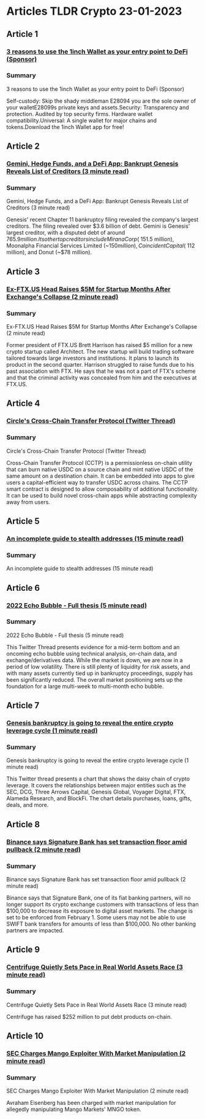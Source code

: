 # Articles TLDR Crypto 23-01-2023

## Article 1
### [3 reasons to use the 1inch Wallet as your entry point to DeFi (Sponsor)](https://tldr.tech)
### Summary 
 3 reasons to use the 1inch Wallet as your entry point to DeFi (Sponsor)

Self-custody: Skip the shady middleman E28094 you are the sole owner of your walletE28099s private keys and assets.Security: Transparency and protection. Audited by top security firms. Hardware wallet compatibility.Universal: A single wallet for major chains and tokens.Download the 1inch Wallet app for free!

## Article 2
### [Gemini, Hedge Funds, and a DeFi App: Bankrupt Genesis Reveals List of Creditors (3 minute read)](https://tldr.tech)
### Summary 
 Gemini, Hedge Funds, and a DeFi App: Bankrupt Genesis Reveals List of Creditors (3 minute read)

Genesis' recent Chapter 11 bankruptcy filing revealed the company's largest creditors. The filing revealed over $3.6 billion of debt. Gemini is Genesis' largest creditor, with a disputed debt of around $765.9 million. Its other top creditors include Mirana Corp (~$151.5 million), Moonalpha Financial Services Limited (~$150 million), Coincident Capital (~$112 million), and Donut (~$78 million).

## Article 3
### [Ex-FTX.US Head Raises $5M for Startup Months After Exchange's Collapse (2 minute read)](https://tldr.tech)
### Summary 
 Ex-FTX.US Head Raises $5M for Startup Months After Exchange's Collapse (2 minute read)

Former president of FTX.US Brett Harrison has raised $5 million for a new crypto startup called Architect. The new startup will build trading software tailored towards large investors and institutions. It plans to launch its product in the second quarter. Harrison struggled to raise funds due to his past association with FTX. He says that he was not a part of FTX's scheme and that the criminal activity was concealed from him and the executives at FTX.US.

## Article 4
### [Circle's Cross-Chain Transfer Protocol (Twitter Thread)](https://tldr.tech)
### Summary 
 Circle's Cross-Chain Transfer Protocol (Twitter Thread)

Cross-Chain Transfer Protocol (CCTP) is a permissionless on-chain utility that can burn native USDC on a source chain and mint native USDC of the same amount on a destination chain. It can be embedded into apps to give users a capital-efficient way to transfer USDC across chains. The CCTP smart contract is designed to allow composability of additional functionality. It can be used to build novel cross-chain apps while abstracting complexity away from users.

## Article 5
### [An incomplete guide to stealth addresses (15 minute read)](https://tldr.tech)
### Summary 
 An incomplete guide to stealth addresses (15 minute read)

## Article 6
### [2022 Echo Bubble - Full thesis (5 minute read)](https://tldr.tech)
### Summary 
 2022 Echo Bubble - Full thesis (5 minute read)

This Twitter Thread presents evidence for a mid-term bottom and an oncoming echo bubble using technical analysis, on-chain data, and exchange/derivatives data. While the market is down, we are now in a period of low volatility. There is still plenty of liquidity for risk assets, and with many assets currently tied up in bankruptcy proceedings, supply has been significantly reduced. The overall market positioning sets up the foundation for a large multi-week to multi-month echo bubble.

## Article 7
### [Genesis bankruptcy is going to reveal the entire crypto leverage cycle (1 minute read)](https://tldr.tech)
### Summary 
 Genesis bankruptcy is going to reveal the entire crypto leverage cycle (1 minute read)

This Twitter thread presents a chart that shows the daisy chain of crypto leverage. It covers the relationships between major entities such as the SEC, DCG, Three Arrows Capital, Genesis Global, Voyager Digital, FTX, Alameda Research, and BlockFi. The chart details purchases, loans, gifts, deals, and more.

## Article 8
### [Binance says Signature Bank has set transaction floor amid pullback (2 minute read)](https://tldr.tech)
### Summary 
 Binance says Signature Bank has set transaction floor amid pullback (2 minute read)

Binance says that Signature Bank, one of its fiat banking partners, will no longer support its crypto exchange customers with transactions of less than $100,000 to decrease its exposure to digital asset markets. The change is set to be enforced from February 1. Some users may not be able to use SWIFT bank transfers for amounts of less than $100,000. No other banking partners are impacted.

## Article 9
### [Centrifuge Quietly Sets Pace in Real World Assets Race (3 minute read)](https://tldr.tech)
### Summary 
 Centrifuge Quietly Sets Pace in Real World Assets Race (3 minute read)

Centrifuge has raised $252 million to put debt products on-chain.

## Article 10
### [SEC Charges Mango Exploiter With Market Manipulation (2 minute read)](https://tldr.tech)
### Summary 
 SEC Charges Mango Exploiter With Market Manipulation (2 minute read)

Avraham Eisenberg has been charged with market manipulation for allegedly manipulating Mango Markets' MNGO token.

